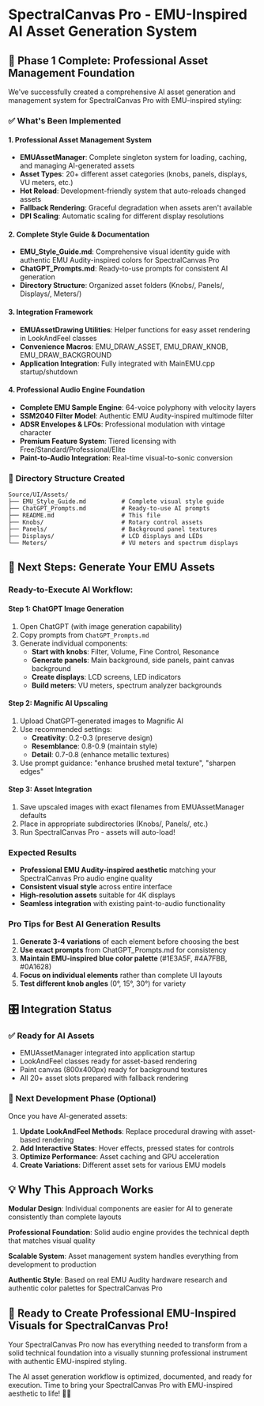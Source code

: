 # SpectralCanvas Pro - EMU-Inspired AI Asset Generation System

## 🎉 Phase 1 Complete: Professional Asset Management Foundation

We've successfully created a comprehensive AI asset generation and management system for SpectralCanvas Pro with EMU-inspired styling:

### ✅ **What's Been Implemented**

#### **1. Professional Asset Management System**
- **EMUAssetManager**: Complete singleton system for loading, caching, and managing AI-generated assets
- **Asset Types**: 20+ different asset categories (knobs, panels, displays, VU meters, etc.)
- **Hot Reload**: Development-friendly system that auto-reloads changed assets
- **Fallback Rendering**: Graceful degradation when assets aren't available
- **DPI Scaling**: Automatic scaling for different display resolutions

#### **2. Complete Style Guide & Documentation**
- **EMU_Style_Guide.md**: Comprehensive visual identity guide with authentic EMU Audity-inspired colors for SpectralCanvas Pro
- **ChatGPT_Prompts.md**: Ready-to-use prompts for consistent AI generation
- **Directory Structure**: Organized asset folders (Knobs/, Panels/, Displays/, Meters/)

#### **3. Integration Framework**
- **EMUAssetDrawing Utilities**: Helper functions for easy asset rendering in LookAndFeel classes
- **Convenience Macros**: EMU_DRAW_ASSET, EMU_DRAW_KNOB, EMU_DRAW_BACKGROUND
- **Application Integration**: Fully integrated with MainEMU.cpp startup/shutdown

#### **4. Professional Audio Engine Foundation**
- **Complete EMU Sample Engine**: 64-voice polyphony with velocity layers
- **SSM2040 Filter Model**: Authentic EMU Audity-inspired multimode filter
- **ADSR Envelopes & LFOs**: Professional modulation with vintage character
- **Premium Feature System**: Tiered licensing with Free/Standard/Professional/Elite
- **Paint-to-Audio Integration**: Real-time visual-to-sonic conversion

### 📂 **Directory Structure Created**
```
Source/UI/Assets/
├── EMU_Style_Guide.md          # Complete visual style guide
├── ChatGPT_Prompts.md          # Ready-to-use AI prompts
├── README.md                   # This file
├── Knobs/                      # Rotary control assets
├── Panels/                     # Background panel textures
├── Displays/                   # LCD displays and LEDs
└── Meters/                     # VU meters and spectrum displays
```

## 🚀 **Next Steps: Generate Your EMU Assets**

### **Ready-to-Execute AI Workflow:**

#### **Step 1: ChatGPT Image Generation**
1. Open ChatGPT (with image generation capability)
2. Copy prompts from `ChatGPT_Prompts.md`
3. Generate individual components:
   - **Start with knobs**: Filter, Volume, Fine Control, Resonance
   - **Generate panels**: Main background, side panels, paint canvas background
   - **Create displays**: LCD screens, LED indicators
   - **Build meters**: VU meters, spectrum analyzer backgrounds

#### **Step 2: Magnific AI Upscaling**
1. Upload ChatGPT-generated images to Magnific AI
2. Use recommended settings:
   - **Creativity**: 0.2-0.3 (preserve design)
   - **Resemblance**: 0.8-0.9 (maintain style)
   - **Detail**: 0.7-0.8 (enhance metallic textures)
3. Use prompt guidance: "enhance brushed metal texture", "sharpen edges"

#### **Step 3: Asset Integration**
1. Save upscaled images with exact filenames from EMUAssetManager defaults
2. Place in appropriate subdirectories (Knobs/, Panels/, etc.)
3. Run SpectralCanvas Pro - assets will auto-load!

### **Expected Results**
- **Professional EMU Audity-inspired aesthetic** matching your SpectralCanvas Pro audio engine quality
- **Consistent visual style** across entire interface
- **High-resolution assets** suitable for 4K displays
- **Seamless integration** with existing paint-to-audio functionality

### **Pro Tips for Best AI Generation Results**
1. **Generate 3-4 variations** of each element before choosing the best
2. **Use exact prompts** from ChatGPT_Prompts.md for consistency
3. **Maintain EMU-inspired blue color palette** (#1E3A5F, #4A7FBB, #0A1628)
4. **Focus on individual elements** rather than complete UI layouts
5. **Test different knob angles** (0°, 15°, 30°) for variety

## 🎛️ **Integration Status**

### **✅ Ready for AI Assets**
- EMUAssetManager integrated into application startup
- LookAndFeel classes ready for asset-based rendering
- Paint canvas (800x400px) ready for background textures
- All 20+ asset slots prepared with fallback rendering

### **🔧 Next Development Phase** (Optional)
Once you have AI-generated assets:
1. **Update LookAndFeel Methods**: Replace procedural drawing with asset-based rendering
2. **Add Interactive States**: Hover effects, pressed states for controls
3. **Optimize Performance**: Asset caching and GPU acceleration
4. **Create Variations**: Different asset sets for various EMU models

## 💡 **Why This Approach Works**

**Modular Design**: Individual components are easier for AI to generate consistently than complete layouts

**Professional Foundation**: Solid audio engine provides the technical depth that matches visual quality

**Scalable System**: Asset management system handles everything from development to production

**Authentic Style**: Based on real EMU Audity hardware research and authentic color palettes for SpectralCanvas Pro

## 🎵 **Ready to Create Professional EMU-Inspired Visuals for SpectralCanvas Pro!**

Your SpectralCanvas Pro now has everything needed to transform from a solid technical foundation into a visually stunning professional instrument with authentic EMU-inspired styling.

The AI asset generation workflow is optimized, documented, and ready for execution. Time to bring your SpectralCanvas Pro with EMU-inspired aesthetic to life! 🎹✨